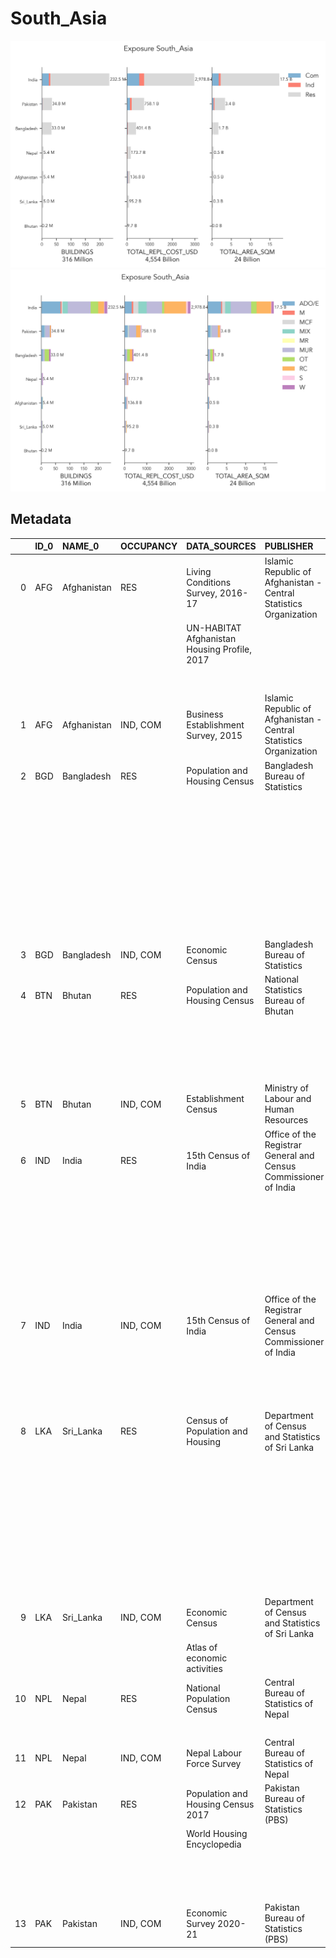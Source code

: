 # South_Asia

![](expo_total_occ.png)
![](expo_total_taxo.png)

## Metadata
|    | ID_0   | NAME_0      | OCCUPANCY   | DATA_SOURCES                                 | PUBLISHER                                                         | DATA_YEAR   |   ADM_LEVEL | VARIABLES                                                      | LINKS                                                                                                                                                           |
|---:|:-------|:------------|:------------|:---------------------------------------------|:------------------------------------------------------------------|:------------|------------:|:---------------------------------------------------------------|:----------------------------------------------------------------------------------------------------------------------------------------------------------------|
|  0 | AFG    | Afghanistan | RES         | Living Conditions Survey, 2016-17            | Islamic Republic of Afghanistan - Central Statistics Organization | 2017        |           1 | Population                                                     | https://reliefweb.int/report/afghanistan/afghanistan-living-conditions-survey-2016-17                                                                           |
|    |        |             |             | UN-HABITAT Afghanistan Housing Profile, 2017 |                                                                   |             |             | Housing units                                                  |                                                                                                                                                                 |
|    |        |             |             |                                              |                                                                   |             |             | Construction materials                                         |                                                                                                                                                                 |
|  1 | AFG    | Afghanistan | IND, COM    | Business Establishment Survey, 2015          | Islamic Republic of Afghanistan - Central Statistics Organization | 2015        |           1 | nan                                                            | http://documents.worldbank.org/curated/en/627621592297597797/Islamic-Republic-of-Afghanistan-Central-Statistics-Organization-Business-Establishment-Survey-2015 |
|  2 | BGD    | Bangladesh  | RES         | Population and Housing Census                | Bangladesh Bureau of Statistics                                   | 2011        |           2 | Type of dwelling                                               | http://203.112.218.69/binbgd/RpWebEngine.exe/Portal?BASE=HPC2011_long                                                                                           |
|    |        |             |             |                                              |                                                                   |             |             | Construction material of wall                                  |                                                                                                                                                                 |
|    |        |             |             |                                              |                                                                   |             |             | Construction material of roof                                  |                                                                                                                                                                 |
|    |        |             |             |                                              |                                                                   |             |             | Construction material of floor                                 |                                                                                                                                                                 |
|    |        |             |             |                                              |                                                                   |             |             | Type of area                                                   |                                                                                                                                                                 |
|    |        |             |             |                                              |                                                                   |             |             | Slum dwelling                                                  |                                                                                                                                                                 |
|  3 | BGD    | Bangladesh  | IND, COM    | Economic Census                              | Bangladesh Bureau of Statistics                                   | 2013        |           2 | Economic Activities                                            | http://203.112.218.65:8008/PageWebMenuContent.aspx?MenuKey=534                                                                                                  |
|  4 | BTN    | Bhutan      | RES         | Population and Housing Census                | National Statistics Bureau of Bhutan                              | 2017        |           2 | Material of wall                                               | http://www.nsb.gov.bt/publication/publications.php?id=2                                                                                                         |
|    |        |             |             |                                              |                                                                   |             |             | Material of floor                                              |                                                                                                                                                                 |
|    |        |             |             |                                              |                                                                   |             |             | Material of roof                                               |                                                                                                                                                                 |
|    |        |             |             |                                              |                                                                   |             |             | Type of area                                                   |                                                                                                                                                                 |
|  5 | BTN    | Bhutan      | IND, COM    | Establishment Census                         | Ministry of Labour and Human Resources                            | 2010        |           2 | Economic Activities                                            | http://www.molhr.gov.bt/molhr/wp-content/uploads/2017/07/Establishment-Census-Report-2010.pdf                                                                   |
|  6 | IND    | India       | RES         | 15th Census of India                         | Office of the Registrar General and Census Commissioner of India  | 2011        |           5 | Use of building                                                | https://censusindia.gov.in/census.website/data/census-tables                                                                                                    |
|    |        |             |             |                                              |                                                                   |             |             | Wall material                                                  |                                                                                                                                                                 |
|    |        |             |             |                                              |                                                                   |             |             | Floor material                                                 |                                                                                                                                                                 |
|    |        |             |             |                                              |                                                                   |             |             | Settlement type (urban / rural)                                |                                                                                                                                                                 |
|    |        |             |             |                                              |                                                                   |             |             | Slum dwellings                                                 |                                                                                                                                                                 |
|  7 | IND    | India       | IND, COM    | 15th Census of India                         | Office of the Registrar General and Census Commissioner of India  | 2011        |           3 | Use of building                                                | https://censusindia.gov.in/census.website/data/census-tables                                                                                                    |
|    |        |             |             |                                              |                                                                   |             |             | Wall material                                                  |                                                                                                                                                                 |
|    |        |             |             |                                              |                                                                   |             |             | Settlement type (urban / rural)                                |                                                                                                                                                                 |
|  8 | LKA    | Sri_Lanka   | RES         | Census of Population and Housing             | Department of Census and Statistics of Sri Lanka                  | 2012        |           2 | Type of housing structure                                      | http://www.statistics.gov.lk/PopHouSat/CPH2011/index.php?fileName=Activities/TentativelistofPublications                                                        |
|    |        |             |             |                                              |                                                                   |             |             | Material of wall                                               | http://www.statistics.gov.lk/PopHouSat/CPH2011/index.php?fileName=Finalhousing&gp=Activities&tpl=3                                                              |
|    |        |             |             |                                              |                                                                   |             |             | Material of floor                                              | Population: http://www.statistics.gov.lk/PopHouSat/CPH2011/index.php?fileName=P2&gp=Activities&tpl=3                                                            |
|    |        |             |             |                                              |                                                                   |             |             | Material of roof                                               |                                                                                                                                                                 |
|    |        |             |             |                                              |                                                                   |             |             | Possible info with year of construction (not available online) |                                                                                                                                                                 |
|  9 | LKA    | Sri_Lanka   | IND, COM    | Economic Census                              | Department of Census and Statistics of Sri Lanka                  | 2013-2014   |           2 | Economic Activities                                            | http://www.statistics.gov.lk/Economic/Economic%20Census.html                                                                                                    |
|    |        |             |             | Atlas of economic activities                 |                                                                   |             |             |                                                                |                                                                                                                                                                 |
| 10 | NPL    | Nepal       | RES         | National Population Census                   | Central Bureau of Statistics of Nepal                             | 2011        |           4 | Material of wall                                               | National Report Census 2011                                                                                                                                     |
|    |        |             |             |                                              |                                                                   |             |             |                                                                | http://cbs.gov.np/sectoral_statistics/population/wardlevel                                                                                                      |
| 11 | NPL    | Nepal       | IND, COM    | Nepal Labour Force Survey                    | Central Bureau of Statistics of Nepal                             | 2008        |           2 | Employed population by economic activity                       | http://cbs.gov.np/image/data/Surveys/2015/NLFS-2008%20Report.pdf                                                                                                |
| 12 | PAK    | Pakistan    | RES         | Population and Housing Census 2017           | Pakistan Bureau of Statistics (PBS)                               | 2017        |           1 | Population                                                     | https://www.pbs.gov.pk/content/final-results-census-2017-0                                                                                                      |
|    |        |             |             | World Housing Encyclopedia                   |                                                                   |             |             | Housing units                                                  |                                                                                                                                                                 |
|    |        |             |             |                                              |                                                                   |             |             | Construction materials                                         |                                                                                                                                                                 |
|    |        |             |             |                                              |                                                                   |             |             | Period of construction                                         |                                                                                                                                                                 |
| 13 | PAK    | Pakistan    | IND, COM    | Economic Survey 2020-21                      | Pakistan Bureau of Statistics (PBS)                               | 2021        |           1 | nan                                                            | https://www.pc.gov.pk/uploads/cpec/PES_2020_21.pdf                                                                                                              |

    